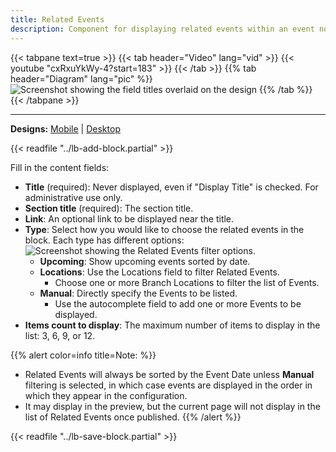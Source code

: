 ```yaml
---
title: Related Events
description: Component for displaying related events within an event node page and within other pages using layout builder.
---
```


{{< tabpane text=true >}}
{{< tab header="Video" lang="vid" >}}
{{< youtube "cxRxuYkWy-4?start=183" >}}
{{< /tab >}}
{{% tab header="Diagram" lang="pic" %}}
![Screenshot showing the field titles overlaid on the design](lb-related-events-fields.png)
{{% /tab %}}
{{< /tabpane >}}

-----

**Designs:** [Mobile](<../../../../../../assets/img/designs/lb/Related Events Mobile.png>) | [Desktop](<../../../../../../assets/img/designs/lb/Related Events Desktop.png>)


{{< readfile "../lb-add-block.partial" >}}

Fill in the content fields:

- **Title** (required): Never displayed, even if "Display Title" is checked. For administrative use only.
- **Section title** (required): The section title.
- **Link**: An optional link to be displayed near the title.
- **Type**: Select how you would like to choose the related events in the block. Each type has different options:![Screenshot showing the Related Events filter options.](lb-related-events-filters.png)
    - **Upcoming**: Show upcoming events sorted by date.
    - **Locations**: Use the Locations field to filter Related Events.
        - Choose one or more Branch Locations to filter the list of Events.
     - **Manual**: Directly specify the Events to be listed.
        - Use the autocomplete field to add one or more Events to be displayed.
- **Items count to display**: The maximum number of items to display in the list: 3, 6, 9, or 12.

{{% alert color=info title=Note: %}}
- Related Events will always be sorted by the Event Date unless **Manual** filtering is selected, in which case events are displayed in the order in which they appear in the configuration.
- It may display in the preview, but the current page will not display in the list of Related Events once published.
  {{% /alert %}}

{{< readfile "../lb-save-block.partial" >}}
